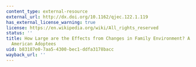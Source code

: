 ```yaml
---
content_type: external-resource
external_url: http://dx.doi.org/10.1162/qjec.122.1.119
has_external_license_warning: true
license: https://en.wikipedia.org/wiki/All_rights_reserved
status: ''
title: How Large are the Effects from Changes in Family Environment? A Study of Korean
  American Adoptees
uid: b83187e0-7aa5-4300-bec1-ddfa3178bacc
wayback_url: ''
---
```

